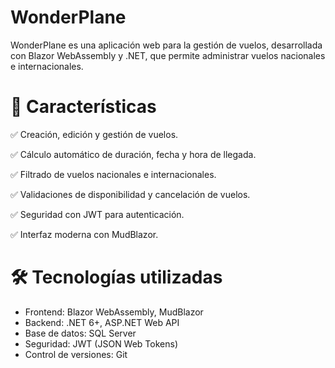 # WonderPlane
WonderPlane es una aplicación web para la gestión de vuelos, desarrollada con Blazor WebAssembly y .NET, que permite administrar vuelos nacionales e internacionales.

# 🚀 Características

✅ Creación, edición y gestión de vuelos.

✅ Cálculo automático de duración, fecha y hora de llegada.

✅ Filtrado de vuelos nacionales e internacionales.

✅ Validaciones de disponibilidad y cancelación de vuelos.

✅ Seguridad con JWT para autenticación.

✅ Interfaz moderna con MudBlazor.

# 🛠️ Tecnologías utilizadas
* Frontend: Blazor WebAssembly, MudBlazor
* Backend: .NET 6+, ASP.NET Web API
* Base de datos: SQL Server
* Seguridad: JWT (JSON Web Tokens)
* Control de versiones: Git
